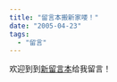 ```yaml
---
title: "留言本搬新家喽！"
date: "2005-04-23"
tags: 
  - "留言"
---
```


欢迎到到[新留言本](http://ruanqizhen.spaces.live.com/guestbook)给我留言！  
  

